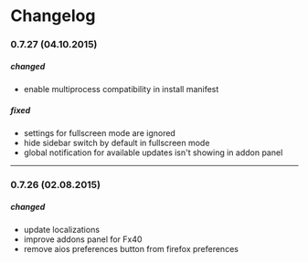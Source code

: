 # Changelog

### 0.7.27 (04.10.2015)

##### changed
* enable multiprocess compatibility in install manifest

##### fixed
* settings for fullscreen mode are ignored
* hide sidebar switch by default in fullscreen mode
* global notification for available updates isn't showing in addon panel

---

### 0.7.26 (02.08.2015)

##### changed
* update localizations
* improve addons panel for Fx40
* remove aios preferences button from firefox preferences
